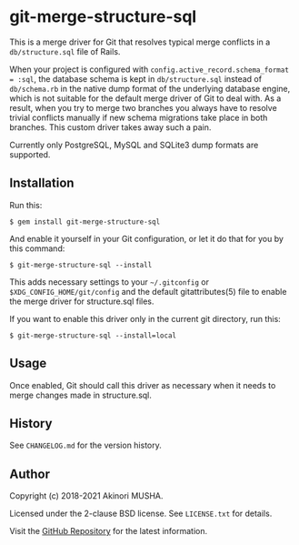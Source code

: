 # git-merge-structure-sql

This is a merge driver for Git that resolves typical merge conflicts
in a `db/structure.sql` file of Rails.

When your project is configured with
`config.active_record.schema_format = :sql`, the database schema is
kept in `db/structure.sql` instead of `db/schema.rb` in the native
dump format of the underlying database engine, which is not suitable
for the default merge driver of Git to deal with.  As a result, when
you try to merge two branches you always have to resolve trivial
conflicts manually if new schema migrations take place in both
branches.  This custom driver takes away such a pain.

Currently only PostgreSQL, MySQL and SQLite3 dump formats are
supported.

## Installation

Run this:

    $ gem install git-merge-structure-sql

And enable it yourself in your Git configuration, or let it do that
for you by this command:

    $ git-merge-structure-sql --install

This adds necessary settings to your `~/.gitconfig` or
`$XDG_CONFIG_HOME/git/config` and the default gitattributes(5) file to
enable the merge driver for structure.sql files.

If you want to enable this driver only in the current git directory,
run this:

    $ git-merge-structure-sql --install=local

## Usage

Once enabled, Git should call this driver as necessary when it needs
to merge changes made in structure.sql.

## History

See `CHANGELOG.md` for the version history.

## Author

Copyright (c) 2018-2021 Akinori MUSHA.

Licensed under the 2-clause BSD license.  See `LICENSE.txt` for
details.

Visit the [GitHub Repository](https://github.com/knu/sidetiq-timezone)
for the latest information.
